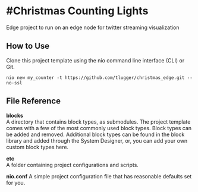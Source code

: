 # #Christmas Counting Lights

Edge project to run on an edge node for twitter streaming visualization

## How to Use

  Clone this project template using the nio command line interface (CLI) or Git.
  ```
  nio new my_counter -t https://github.com/tlugger/christmas_edge.git --no-ssl
  ```

## File Reference

**blocks**<br>A directory that contains block types, as submodules. The project template comes with a few of the most commonly used block types. Block types can be added and removed. Additional block types can be found in the block library and added through the System Designer, or, you can add your own custom block types here.

**etc**
<br>A folder containing project configurations and scripts.

**nio.conf**
A simple project configuration file that has reasonable defaults set for you.
